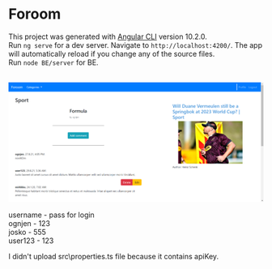 # Foroom

This project was generated with [Angular CLI](https://github.com/angular/angular-cli) version 10.2.0.<br/>
Run `ng serve` for a dev server. Navigate to `http://localhost:4200/`. The app will automatically reload if you change any of the source files.<br/>
Run `node BE/server` for BE.
<br/>
<br/>

![category screenshot](https://github.com/josko-heh/Foroom/blob/master/app_screenshot.png?raw=true)<br/>


username - pass for login<br/>
ognjen - 123<br/>
josko - 555<br/>
user123 - 123<br/>

I didn't upload src\properties.ts file because it contains apiKey.
